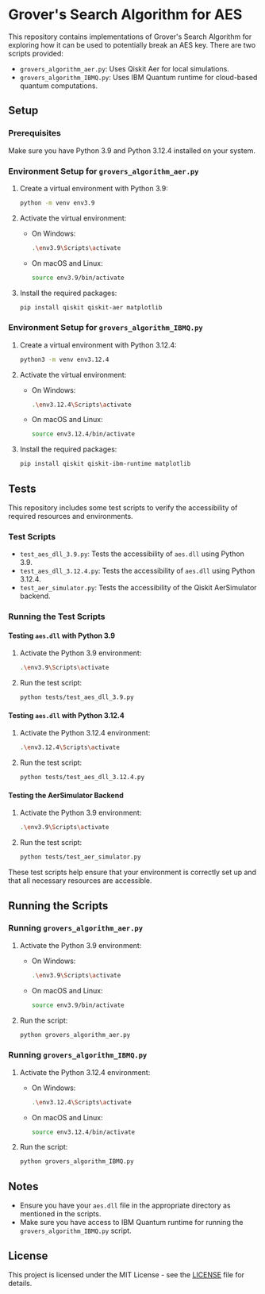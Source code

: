 # Grover's Search Algorithm for AES

This repository contains implementations of Grover's Search Algorithm for exploring how it can be used to potentially break an AES key. There are two scripts provided:

- `grovers_algorithm_aer.py`: Uses Qiskit Aer for local simulations.
- `grovers_algorithm_IBMQ.py`: Uses IBM Quantum runtime for cloud-based quantum computations.

## Setup

### Prerequisites

Make sure you have Python 3.9 and Python 3.12.4 installed on your system.

### Environment Setup for `grovers_algorithm_aer.py`

1. Create a virtual environment with Python 3.9:
    ```bash
    python -m venv env3.9
    ```

2. Activate the virtual environment:
    - On Windows:
      ```bash
      .\env3.9\Scripts\activate
      ```
    - On macOS and Linux:
      ```bash
      source env3.9/bin/activate
      ```

3. Install the required packages:
    ```bash
    pip install qiskit qiskit-aer matplotlib
    ```

### Environment Setup for `grovers_algorithm_IBMQ.py`

1. Create a virtual environment with Python 3.12.4:
    ```bash
    python3 -m venv env3.12.4
    ```

2. Activate the virtual environment:
    - On Windows:
      ```bash
      .\env3.12.4\Scripts\activate
      ```
    - On macOS and Linux:
      ```bash
      source env3.12.4/bin/activate
      ```

3. Install the required packages:
    ```bash
    pip install qiskit qiskit-ibm-runtime matplotlib
    ```


## Tests

This repository includes some test scripts to verify the accessibility of required resources and environments.

### Test Scripts

- `test_aes_dll_3.9.py`: Tests the accessibility of `aes.dll` using Python 3.9.
- `test_aes_dll_3.12.4.py`: Tests the accessibility of `aes.dll` using Python 3.12.4.
- `test_aer_simulator.py`: Tests the accessibility of the Qiskit AerSimulator backend.

### Running the Test Scripts


#### Testing `aes.dll` with Python 3.9

1. Activate the Python 3.9 environment:
    ```bash
    .\env3.9\Scripts\activate
    ```

2. Run the test script:
    ```bash
    python tests/test_aes_dll_3.9.py
    ```

#### Testing `aes.dll` with Python 3.12.4

1. Activate the Python 3.12.4 environment:
    ```bash
    .\env3.12.4\Scripts\activate
    ```

2. Run the test script:
    ```bash
    python tests/test_aes_dll_3.12.4.py
    ```

#### Testing the AerSimulator Backend

1. Activate the Python 3.9 environment:
    ```bash
    .\env3.9\Scripts\activate
    ```

2. Run the test script:
    ```bash
    python tests/test_aer_simulator.py
    ```

These test scripts help ensure that your environment is correctly set up and that all necessary resources are accessible.

## Running the Scripts

### Running `grovers_algorithm_aer.py`

1. Activate the Python 3.9 environment:
    - On Windows:
      ```bash
      .\env3.9\Scripts\activate
      ```
    - On macOS and Linux:
      ```bash
      source env3.9/bin/activate
      ```

2. Run the script:
    ```bash
    python grovers_algorithm_aer.py
    ```

### Running `grovers_algorithm_IBMQ.py`

1. Activate the Python 3.12.4 environment:
    - On Windows:
      ```bash
      .\env3.12.4\Scripts\activate
      ```
    - On macOS and Linux:
      ```bash
      source env3.12.4/bin/activate
      ```

2. Run the script:
    ```bash
    python grovers_algorithm_IBMQ.py
    ```

## Notes

- Ensure you have your `aes.dll` file in the appropriate directory as mentioned in the scripts.
- Make sure you have access to IBM Quantum runtime for running the `grovers_algorithm_IBMQ.py` script.

## License

This project is licensed under the MIT License - see the [LICENSE](LICENSE) file for details.
